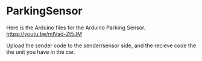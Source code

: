 # ParkingSensor

Here is the Arduino files for the Arduino Parking Sensor.
https://youtu.be/mIVad-Zt5JM

Upload the sender code to the sender/sensor side, and the recieve code the the unit you have in the car.
